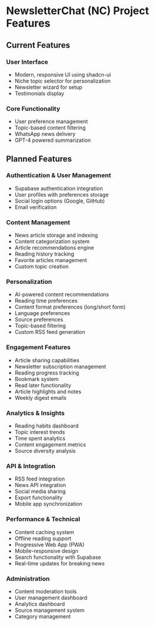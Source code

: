 # NewsletterChat (NC) Project Features

## Current Features

### User Interface
- Modern, responsive UI using shadcn-ui
- Niche topic selector for personalization
- Newsletter wizard for setup
- Testimonials display

### Core Functionality
- User preference management
- Topic-based content filtering
- WhatsApp news delivery
- GPT-4 powered summarization

## Planned Features

### Authentication & User Management
- Supabase authentication integration
- User profiles with preferences storage
- Social login options (Google, GitHub)
- Email verification

### Content Management
- News article storage and indexing
- Content categorization system
- Article recommendations engine
- Reading history tracking
- Favorite articles management
- Custom topic creation

### Personalization
- AI-powered content recommendations
- Reading time preferences
- Content format preferences (long/short form)
- Language preferences
- Source preferences
- Topic-based filtering
- Custom RSS feed generation

### Engagement Features
- Article sharing capabilities
- Newsletter subscription management
- Reading progress tracking
- Bookmark system
- Read later functionality
- Article highlights and notes
- Weekly digest emails

### Analytics & Insights
- Reading habits dashboard
- Topic interest trends
- Time spent analytics
- Content engagement metrics
- Source diversity analysis

### API & Integration
- RSS feed integration
- News API integration
- Social media sharing
- Export functionality
- Mobile app synchronization

### Performance & Technical
- Content caching system
- Offline reading support
- Progressive Web App (PWA)
- Mobile-responsive design
- Search functionality with Supabase
- Real-time updates for breaking news

### Administration
- Content moderation tools
- User management dashboard
- Analytics dashboard
- Source management system
- Category management